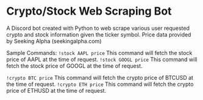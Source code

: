 # Crypto/Stock Web Scraping Bot

A Discord bot created with Python to web scrape various user requested crypto and stock information given the ticker symbol. Price data provided by Seeking Alpha (seekingalpha.com)

Sample Commands: 
``!stock AAPL price``
  This command will fetch the stock price of AAPL at the time of request.
``!stock GOOGL price``
  This command will fetch the stock price of GOOGL at the time of request.

``!crypto BTC price``
  This command will fetch the crypto price of BTCUSD at the time of request.
``!crypto ETH price``
  This command will fetch the crypto price of ETHUSD at the time of request.
